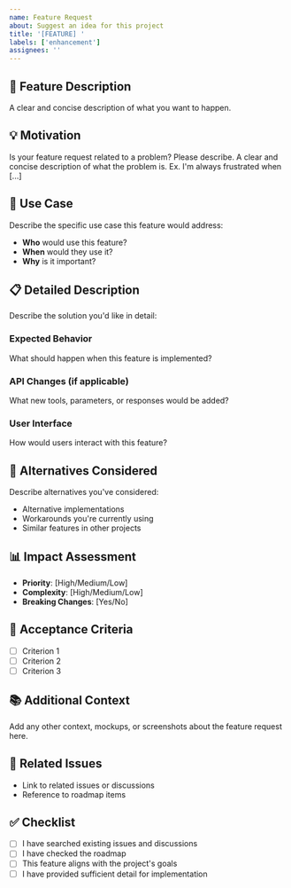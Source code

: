 ```yaml
---
name: Feature Request
about: Suggest an idea for this project
title: '[FEATURE] '
labels: ['enhancement']
assignees: ''
---
```


## 🚀 Feature Description
A clear and concise description of what you want to happen.

## 💡 Motivation
Is your feature request related to a problem? Please describe.
A clear and concise description of what the problem is. Ex. I'm always frustrated when [...]

## 🎯 Use Case
Describe the specific use case this feature would address:
- **Who** would use this feature?
- **When** would they use it?
- **Why** is it important?

## 📋 Detailed Description
Describe the solution you'd like in detail:

### Expected Behavior
What should happen when this feature is implemented?

### API Changes (if applicable)
What new tools, parameters, or responses would be added?

### User Interface
How would users interact with this feature?

## 🔄 Alternatives Considered
Describe alternatives you've considered:
- Alternative implementations
- Workarounds you're currently using
- Similar features in other projects

## 📊 Impact Assessment
- **Priority**: [High/Medium/Low]
- **Complexity**: [High/Medium/Low]
- **Breaking Changes**: [Yes/No]

## 🧪 Acceptance Criteria
- [ ] Criterion 1
- [ ] Criterion 2
- [ ] Criterion 3

## 📚 Additional Context
Add any other context, mockups, or screenshots about the feature request here.

## 🔗 Related Issues
- Link to related issues or discussions
- Reference to roadmap items

## ✅ Checklist
- [ ] I have searched existing issues and discussions
- [ ] I have checked the roadmap
- [ ] This feature aligns with the project's goals
- [ ] I have provided sufficient detail for implementation 